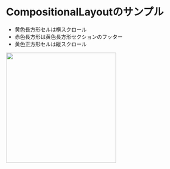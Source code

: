 # CompositionalLayoutのサンプル
- 黄色長方形セルは横スクロール
- 赤色長方形は黄色長方形セクションのフッター
- 黄色正方形セルは縦スクロール

<img src="https://user-images.githubusercontent.com/12999381/145682090-3f8c43f6-fffe-4e34-aea7-69a9beab0647.PNG" width="300px">
